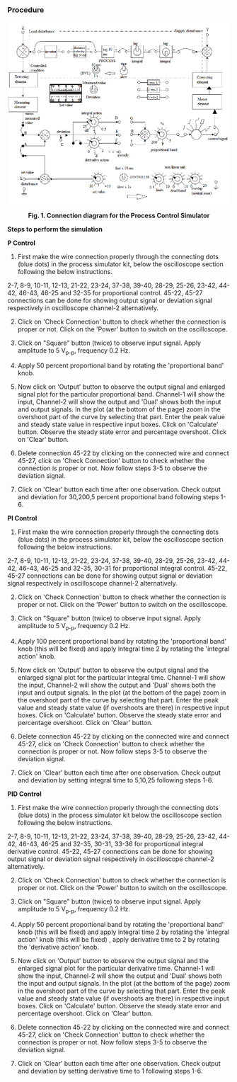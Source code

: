 ### Procedure


<div align="center">
<img class="img-fluid " id="theoimg" src="./images/conn.png" alt="" >

<b>Fig. 1. Connection diagram for the Process Control Simulator</b>
</div>


**Steps to perform the simulation**

<b>P Control</b>

1. First make the wire connection properly through the connecting dots (blue dots) in the process simulator kit, below the oscilloscope section following the below instructions.

2-7, 8-9, 10-11, 12-13, 21-22, 23-24, 37-38, 39-40, 28-29, 25-26, 23-42, 44-42, 46-43, 46-25 and 32-35 for proportional control. 45-22, 45-27 connections can be done for showing output signal or deviation signal respectively in oscilloscope channel-2 alternatively.

2. Click on 'Check Connection' button to check whether the connection is proper or not.
Click on the 'Power' button to switch on the oscilloscope.

3. Click on "Square" button (twice) to observe input signal. Apply amplitude to 5 V<sub>p-p</sub>, frequency 0.2 Hz.

4. Apply 50 percent proportional band by rotating the 'proportional band' knob. 

5. Now click on 'Output' button to observe the output signal and enlarged signal plot for the particular proportional band. Channel-1 will show the input, Channel-2 will show the output and 'Dual' shows both the input and output signals. In the plot (at the bottom of the page) zoom in the overshoot part of the curve by selecting that part. Enter the peak value and steady state value in respective input boxes. Click on
'Calculate' button. Observe the steady state error and percentage overshoot. Click on 'Clear' button.

6. Delete connection 45-22 by clicking on the connected wire and connect 45-27, click on 'Check Connection' button to check whether the connection is proper or not. Now follow steps 3-5 to observe the deviation signal. 

7. Click on 'Clear' button each time after one observation. Check output and deviation for 30,200,5 percent proportional band following steps 1-6.


<b>PI Control</b>

1. First make the wire connection properly through the connecting dots (blue dots) in the process simulator kit, below the oscilloscope section following the below instructions.

2-7, 8-9, 10-11, 12-13, 21-22, 23-24, 37-38, 39-40, 28-29, 25-26, 23-42, 44-42, 46-43, 46-25 and 32-35, 30-31 for proportional integral control. 45-22, 45-27 connections can be done for showing output signal or deviation signal respectively in oscilloscope channel-2 alternatively.

2. Click on 'Check Connection' button to check whether the connection is proper or not. Click on the 'Power' button to switch on the oscilloscope.

3. Click on "Square" button (twice) to observe input signal. Apply amplitude to 5 V<sub>p-p</sub>, frequency 0.2 Hz. 

4. Apply 100 percent proportional band by rotating the 'proportional band' knob (this will be fixed) and apply integral time 2 by rotating the 'integral action' knob. 

5. Now click on 'Output' button to observe the output signal and the enlarged signal plot for the particular integral time. Channel-1 will show the input, Channel-2 will show the output and 'Dual' shows both the input and output signals. In the plot (at the bottom of the page) zoom in the overshoot part of the curve by selecting that part. Enter the peak value and steady state value (if overshoots are there) in respective input boxes. Click on 'Calculate' button. Observe the steady state error and percentage overshoot. Click on 'Clear' button.					 

6. Delete connection 45-22 by clicking on the connected wire and connect 45-27, click on 'Check Connection' button to check whether the connection is proper or not. Now follow steps 3-5 to observe the deviation signal. 

7. Click on 'Clear' button each time after one observation. Check output and deviation by setting integral time to 5,10,25 following steps 1-6.


<b>PID Control</b>

1. First make the wire connection properly through the connecting dots (blue dots) in the process simulator kit below the oscilloscope section following the below instructions.

2-7, 8-9, 10-11, 12-13, 21-22, 23-24, 37-38, 39-40, 28-29, 25-26, 23-42, 44-42, 46-43, 46-25 and 32-35, 30-31, 33-36 for proportional integral derivative control. 45-22, 45-27 connections can be done for showing output signal or deviation signal respectively in oscilloscope channel-2 alternatively.

2. Click on 'Check Connection' button to check whether the connection is proper or not. Click on the 'Power' button to switch on the oscilloscope.

3. Click on "Square" button (twice) to observe input signal. Apply amplitude to 5 V<sub>p-p</sub>, frequency 0.2 Hz. 

4. Apply 50 percent proportional band by rotating the 'proportional band' knob (this will be fixed) and apply integral time 2 by rotating the 'integral action' knob (this will be fixed) , apply derivative time to 2 by rotating the 'derivative action' knob. 

5. Now click on 'Output' button to observe the output signal and the enlarged signal plot for the particular derivative time. Channel-1 will show the input, Channel-2 will show the output and 'Dual' shows both the input and output signals. In the plot (at the bottom of the page) zoom in the overshoot part of the curve by selecting that part. Enter the peak value and steady state value (if overshoots are there) in respective input boxes. Click on 'Calculate' button. Observe the steady state error and percentage overshoot. Click on 'Clear' button.				 

6. Delete connection 45-22 by clicking on the connected wire and connect 45-27, click on 'Check Connection' button to check whether the connection is proper or not. Now follow
steps 3-5 to observe the deviation signal. 

7. Click on 'Clear' button each time after one observation. Check output and deviation by setting derivative time to 1 following steps 1-6.
